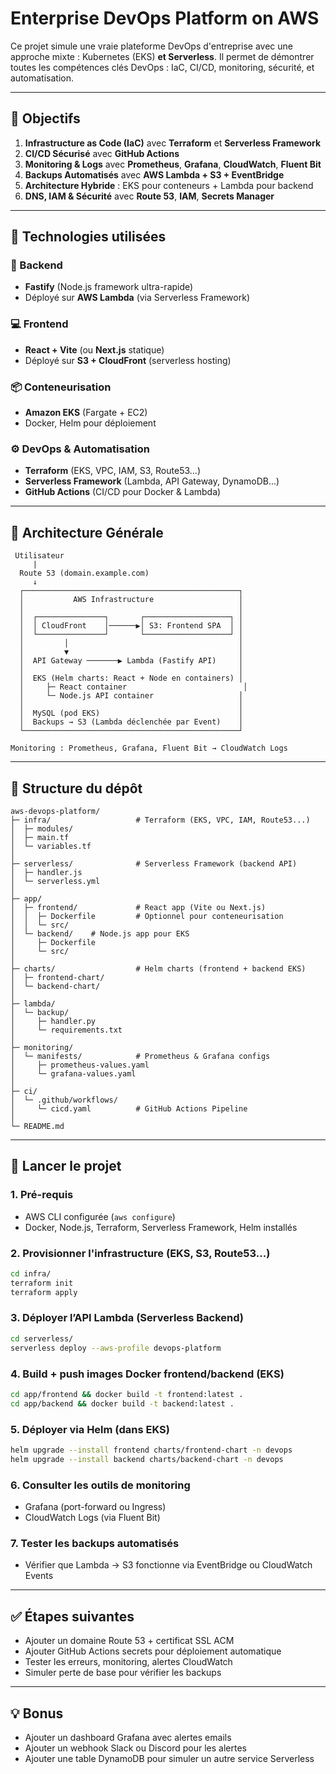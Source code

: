 # Enterprise DevOps Platform on AWS

Ce projet simule une vraie plateforme DevOps d'entreprise avec une approche mixte : Kubernetes (EKS) **et Serverless**. Il permet de démontrer toutes les compétences clés DevOps : IaC, CI/CD, monitoring, sécurité, et automatisation.

---

## 🎯 Objectifs

1. **Infrastructure as Code (IaC)** avec **Terraform** et **Serverless Framework**
2. **CI/CD Sécurisé** avec **GitHub Actions**
3. **Monitoring & Logs** avec **Prometheus**, **Grafana**, **CloudWatch**, **Fluent Bit**
4. **Backups Automatisés** avec **AWS Lambda + S3 + EventBridge**
5. **Architecture Hybride** : EKS pour conteneurs + Lambda pour backend
6. **DNS, IAM & Sécurité** avec **Route 53**, **IAM**, **Secrets Manager**

---

## 🧠 Technologies utilisées

### 🔧 Backend

* **Fastify** (Node.js framework ultra-rapide)
* Déployé sur **AWS Lambda** (via Serverless Framework)

### 💻 Frontend

* **React + Vite** (ou **Next.js** statique)
* Déployé sur **S3 + CloudFront** (serverless hosting)

### 📦 Conteneurisation

* **Amazon EKS** (Fargate + EC2)
* Docker, Helm pour déploiement

### ⚙️ DevOps & Automatisation

* **Terraform** (EKS, VPC, IAM, S3, Route53...)
* **Serverless Framework** (Lambda, API Gateway, DynamoDB...)
* **GitHub Actions** (CI/CD pour Docker & Lambda)

---

## 📐 Architecture Générale

```text
 Utilisateur
     |
  Route 53 (domain.example.com)
     ↓
  ┌────────────────────────────────────────────────┐
  │           AWS Infrastructure                   │
  │                                                │
  │  ┌───────────────┐       ┌───────────────────┐ │
  │  │ CloudFront    │──────▶│ S3: Frontend SPA  │ │
  │  └───────────────┘       └───────────────────┘ │
  │         │                                      │
  │         ▼                                      │
  │  API Gateway ───────▶ Lambda (Fastify API)     │
  │                                                │
  │  EKS (Helm charts: React + Node en containers) │
  │     ├─ React container                          │
  │     └─ Node.js API container                   │
  │                                                │
  │  MySQL (pod EKS)                               │
  │  Backups → S3 (Lambda déclenchée par Event)    │
  └────────────────────────────────────────────────┘

Monitoring : Prometheus, Grafana, Fluent Bit → CloudWatch Logs
```

---

## 📂 Structure du dépôt

```text
aws-devops-platform/
├─ infra/                   # Terraform (EKS, VPC, IAM, Route53...)
│  ├─ modules/
│  ├─ main.tf
│  └─ variables.tf
│
├─ serverless/              # Serverless Framework (backend API)
│  ├─ handler.js
│  └─ serverless.yml
│
├─ app/
│  ├─ frontend/             # React app (Vite ou Next.js)
│  │  ├─ Dockerfile         # Optionnel pour conteneurisation
│  │  └─ src/
│  └─ backend/    # Node.js app pour EKS
│     ├─ Dockerfile
│     └─ src/
│
├─ charts/                  # Helm charts (frontend + backend EKS)
│  ├─ frontend-chart/
│  └─ backend-chart/
│
├─ lambda/
│  └─ backup/
│     ├─ handler.py
│     └─ requirements.txt
│
├─ monitoring/
│  └─ manifests/            # Prometheus & Grafana configs
│     ├─ prometheus-values.yaml
│     └─ grafana-values.yaml
│
├─ ci/
│  └─ .github/workflows/
│     └─ cicd.yaml          # GitHub Actions Pipeline
│
└─ README.md
```

---

## 🚀 Lancer le projet

### 1. Pré-requis

* AWS CLI configurée (`aws configure`)
* Docker, Node.js, Terraform, Serverless Framework, Helm installés

### 2. Provisionner l'infrastructure (EKS, S3, Route53...)

```bash
cd infra/
terraform init
terraform apply
```

### 3. Déployer l’API Lambda (Serverless Backend)

```bash
cd serverless/
serverless deploy --aws-profile devops-platform
```

### 4. Build + push images Docker frontend/backend (EKS)

```bash
cd app/frontend && docker build -t frontend:latest .
cd app/backend && docker build -t backend:latest .
```

### 5. Déployer via Helm (dans EKS)

```bash
helm upgrade --install frontend charts/frontend-chart -n devops
helm upgrade --install backend charts/backend-chart -n devops
```

### 6. Consulter les outils de monitoring

* Grafana (port-forward ou Ingress)
* CloudWatch Logs (via Fluent Bit)

### 7. Tester les backups automatisés

* Vérifier que Lambda → S3 fonctionne via EventBridge ou CloudWatch Events

---

## ✅ Étapes suivantes

* Ajouter un domaine Route 53 + certificat SSL ACM
* Ajouter GitHub Actions secrets pour déploiement automatique
* Tester les erreurs, monitoring, alertes CloudWatch
* Simuler perte de base pour vérifier les backups

---

## 💡 Bonus

* Ajouter un dashboard Grafana avec alertes emails
* Ajouter un webhook Slack ou Discord pour les alertes
* Ajouter une table DynamoDB pour simuler un autre service Serverless


